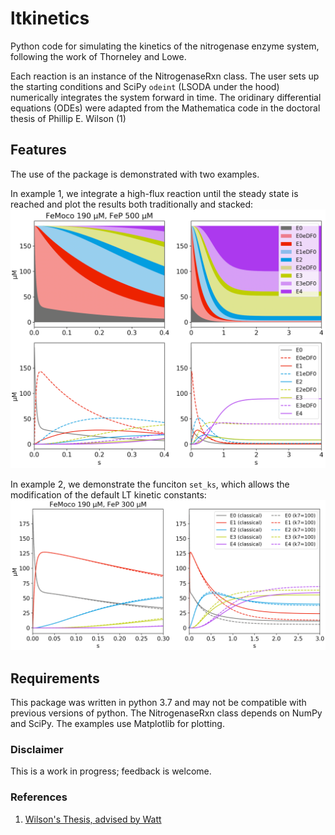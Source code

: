 # ltkinetics
Python code for simulating the kinetics of the nitrogenase enzyme system,
following the work of Thorneley and Lowe. 

Each reaction is an instance of the NitrogenaseRxn class. 
The user sets up the starting conditions and SciPy `odeint` (LSODA under the hood) numerically integrates the system forward in time. 
The oridinary differential equations (ODEs) were adapted from the Mathematica code in the doctoral thesis of Phillip E. Wilson (1) 


## Features
The use of the package is demonstrated with two examples. 

In example 1, we integrate a high-flux reaction until the steady state is reached and plot the results both traditionally and stacked:
![ex1-result1](examples/ex1-result1.png)

In example 2, we demonstrate the funciton `set_ks`, which allows the modification of the default LT kinetic constants:
![ex2-result1](examples/ex2-result1.png)


## Requirements
This package was written in python 3.7 and may not be compatible with previous versions of python. 
The NitrogenaseRxn class depends on NumPy and SciPy. The examples use Matplotlib for plotting. 


### Disclaimer
This is a work in progress; feedback is welcome. 


### References
1. [Wilson's Thesis, advised by Watt](https://scholarsarchive.byu.edu/etd/516/)
